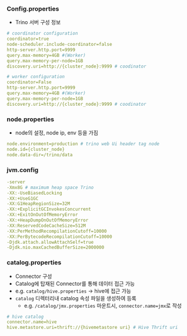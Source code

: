 ### Config.properties
- Trino 서버 구성 정보
```yaml
# coordinator configuration
coordinator=true 
node-scheduler.include-coordinator=false 
http-server.http.port=9999
query.max-memory=4GB #(Worker)
query.max-memory-per-node=1GB 
discovery.uri=http://{cluster_node}:9999 # coodinator

# worker configuration
coordinator=False
http-server.http.port=9999
query.max-memory=4GB #(Worker)
query.max-memory-per-node=1GB 
discovery.uri=http://{cluster_node}:9999 # coodinator
```

### node.properties
- node의 설정, node ip, env 등을 가짐
```yaml
node.environment=production # trino web Ui header tag node
node.id={cluster_node}
node.data-dir=/trino/data
```

### jvm.config
```yaml
-server
-Xmx8G # maximum heap space Trino
-XX:-UseBiasedLocking
-XX:+UseG1GC
-XX:G1HeapRegionSize=32M
-XX:+ExplicitGCInvokesConcurrent
-XX:+ExitOnOutOfMemoryError
-XX:+HeapDumpOnOutOfMemoryError
-XX:ReservedCodeCacheSize=512M
-XX:PerMethodRecompilationCutoff=10000
-XX:PerBytecodeRecompilationCutoff=10000
-Djdk.attach.allowAttachSelf=true
-Djdk.nio.maxCachedBufferSize=2000000
```

### catalog.properties
- Connector 구성
- Catalog에 탑재된 Connector를 통해 데이터 접근 가능
- e.g. `catalog/hive.properties` -> hive에 접근 가능
- `catalog` 디렉터리내 catalog 속성 파일을 생성하여 등록
  - e.g. `/catalog/jmx.properties` 마운트시, `connector.name=jmx`로 작성
```yml
# hive catalog
connector.name=hive
hive.metastore.uri=thrift://{hivemetastore uri} # Hive Thrift uri
```
